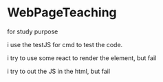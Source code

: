 # WebPageTeaching
for study purpose


i use the testJS for cmd to test the code.

i try to use some react to render the element, but fail

i try to out the JS in the html, but fail
